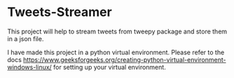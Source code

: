 # Tweets-Streamer
This project will help to stream tweets from tweepy package and store them in a json file.

I have made this project in a python virtual environment.
Please refer to the docs <https://www.geeksforgeeks.org/creating-python-virtual-environment-windows-linux/> for setting up your virtual environment.



